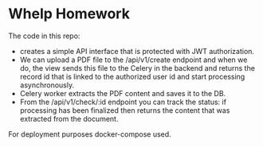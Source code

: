# Whelp Homework
The code in this repo:
 - creates a simple API interface that is protected with JWT authorization. 
 - We can upload a PDF file to the /api/v1/create endpoint and when we do, the view sends this file to the Celery in the backend and returns the record id that is linked to the authorized user id and start processing asynchronously. 
 - Celery worker extracts the PDF content and saves it to the DB. 
 - From the /api/v1/check/:id endpoint you can track the status: if processing has been finalized then returns the content that was extracted from the document. 
 
 For deployment purposes docker-compose used.
